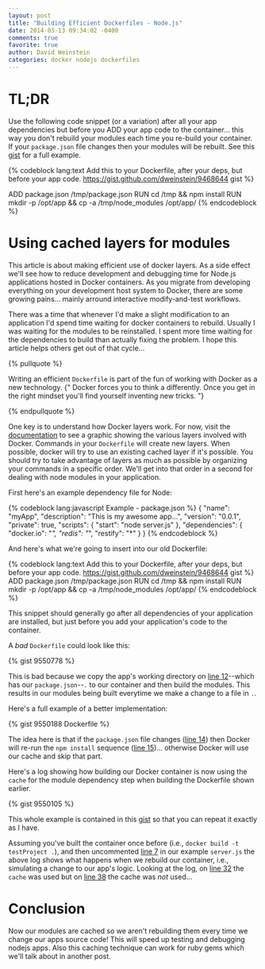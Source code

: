 ```yaml
---
layout: post
title: "Building Efficient Dockerfiles - Node.js"
date: 2014-03-13 09:34:02 -0400
comments: true
favorite: true
author: David Weinstein
categories: docker nodejs dockerfiles
---
```


TL;DR
====

Use the following code snippet (or a variation) after all your app dependencies
but before you ADD your app code to the container... this way you don't rebuild
your modules each time you re-build your container. If your `package.json` file
changes then your modules will be rebuilt. See this
[gist](https://gist.github.com/dweinstein/9550188) for a full example.

{% codeblock lang:text Add this to your Dockerfile, after your deps, but before your app code. https://gist.github.com/dweinstein/9468644 gist %}

ADD package.json /tmp/package.json
RUN cd /tmp && npm install
RUN mkdir -p /opt/app && cp -a /tmp/node_modules /opt/app/
{% endcodeblock %}

Using cached layers for modules
===============================

This article is about making efficient use of docker layers. As a side effect
we'll see how to reduce development and debugging time for Node.js applications
hosted in Docker containers. As you migrate from developing everything on your
development host system to Docker, there are some growing pains... mainly
arround interactive modify-and-test workflows.

<!-- more -->

There was a time that whenever I'd make a slight modification to an application
I'd spend time waiting for docker containers to rebuild. Usually I was waiting
for the modules to be reinstalled.  I spent more time waiting for the
dependencies to build than actually fixing the problem. I hope this article
helps others get out of that cycle...

{% pullquote %}

Writing an efficient `Dockerfile` is part of the fun of working with Docker as
a new technology. {" Docker forces you to think a differently. Once you get in
the right mindset you'll find yourself inventing new tricks. "}

{% endpullquote %}

One key is to understand how Docker layers work. For now, visit the
[documentation](http://docs.docker.io/en/latest/terms/layer/) to see a graphic
showing the various layers involved with Docker. Commands in your `Dockerfile`
will create new layers. When possible, docker will try to use an existing
cached layer if it's possible. You should try to take advantage of layers as
much as possible by organizing your commands in a specific order. We'll get
into that order in a second for dealing with node modules in your application.

First here's an example dependency file for Node:

{% codeblock lang:javascript Example - package.json %} 
{
  "name": "myApp",
  "description": "This is my awesome app...",
  "version": "0.0.1",
  "private": true,
  "scripts": {
    "start": "node server.js"
  },
  "dependencies": {
    "docker.io": "*",
    "redis": "*",
    "restify": "*"
  }
}
{% endcodeblock %}

And here's what we're going to insert into our old Dockerfile:

{% codeblock lang:text Add this to your Dockerfile, after your deps, but before your app code. https://gist.github.com/dweinstein/9468644 gist %}
ADD package.json /tmp/package.json
RUN cd /tmp && npm install
RUN mkdir -p /opt/app && cp -a /tmp/node_modules /opt/app/
{% endcodeblock %}

This snippet should generally go after all dependencies of your application
are installed, but just before you add your application's code to the
container.

A *bad* `Dockerfile` could look like this:

{% gist 9550778 %} 

This is bad because we copy the app's working directory  on [line
12](https://gist.github.com/dweinstein/9550778#file-bad-dockerfile-L12)--which
has our `package.json`--`.` to our container and then build the modules. This
results in our modules being built everytime we make a change to a file in `.`.

Here's a full example of a better implementation:

{% gist 9550188 Dockerfile %}

The idea here is that if the `package.json` file changes ([line
14](https://gist.github.com/dweinstein/9550188#file-dockerfile-L14)) then
Docker will re-run the `npm install` sequence ([line
15](https://gist.github.com/dweinstein/9550188#file-dockerfile-L15))...
otherwise Docker will use our cache and skip that part. 

Here's a log showing how building our Docker container is now using the `cache`
for the module dependency step when building the Dockerfile shown earlier.


{% gist 9550105 %}

This whole example is contained in this
[gist](https://gist.github.com/dweinstein/9550188) so that you can repeat it
exactly as I have.

Assuming you've built the container once before (i.e., `docker build -t
testProject .`), and then uncommented [line
7](https://gist.github.com/dweinstein/9550188#file-server-js-L7) in our example
`server.js` the  above log shows what happens when we rebuild our container,
i.e., simulating a change to our app's logic. Looking at the log, on [line
32](https://gist.github.com/dweinstein/9550105#file-gistfile1-txt-L32) the
`cache` was used but on [line
38](https://gist.github.com/dweinstein/9550105#file-gistfile1-txt-L38) the
cache was *not* used...

Conclusion
==========

Now our modules are cached so we aren't rebuilding them every time we change
our apps source code! This will speed up testing and debugging nodejs apps.
Also this caching technique can work for ruby gems which we'll talk about in
another post.

